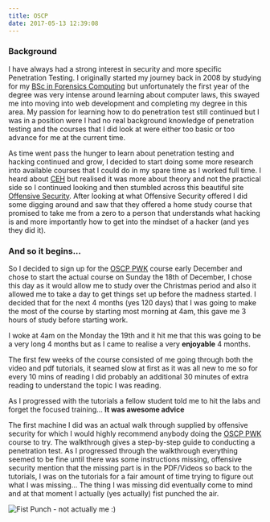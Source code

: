 ```yaml
---
title: OSCP
date: 2017-05-13 12:39:08
---
```

### Background
I have always had a strong interest in security and more specific Penetration Testing. I originally started my journey back in 2008 by studying for my [BSc in Forensics Computing](http://www.dmu.ac.uk/study/courses/undergraduate-courses/forensic-computing-bsc-degree/forensic-computing-bsc-degree.aspx) but unfortunately the first year of the degree was very intense around learning about computer laws, this swayed me into moving into web development and completing my degree in this area. My passion for learning how to do penetration test still continued but I was in a position were I had no real background knowledge of penetration testing and the courses that I did look at were either too basic or too advance for me at the current time.

As time went pass the hunger to learn about penetration testing and hacking continued and grow, I decided to start doing some more research into available courses that I could do in my spare time as I worked full time. I heard about [CEH](https://www.eccouncil.org/programs/certified-ethical-hacker-ceh/) but realised it was more about theory and not the practical side so I continued looking and then stumbled across this beautiful site [Offensive Security](https://www.offensive-security.com/). After looking at what Offensive Security offered I did some digging around and saw that they offered a home study course that promised to take me from a zero to a person that understands what hacking is and more importantly how to get into the mindset of a hacker (and yes they did it).

### And so it begins...
So I decided to sign up for the [OSCP PWK](https://www.offensive-security.com/information-security-training/penetration-testing-training-kali-linux/) course early December and chose to start the actual course on Sunday the 18th of December, I chose this day as it would allow me to study over the Christmas period and also it allowed me to take a day to get things set up before the madness started. I decided that for the next 4 months (yes 120 days) that I was going to make the most of the course by starting most morning at 4am, this gave me 3 hours of study before starting work.

I woke at 4am on the Monday the 19th and it hit me that this was going to be a very long 4 months but as I came to realise a very **enjoyable** 4 months.

The first few weeks of the course consisted of me going through both the video and pdf tutorials, it seamed slow at first as it was all new to me so for every 10 mins of reading I did probably an additional 30 minutes of extra reading to understand the topic I was reading.

As I progressed with the tutorials a fellow student told me to hit the labs and forget the focused training... **It was awesome advice**

The first machine I did was an actual walk through supplied by offensive security for which I would highly recommend anybody doing the [OSCP PWK](https://www.offensive-security.com/information-security-training/penetration-testing-training-kali-linux/) course to try. The walkthrough gives a step-by-step guide to conducting a penetration test. As I progressed through the walkthrough everything seemed to be fine until there was some instructions missing, offensive security mention that the missing part is in the PDF/Videos so back to the tutorials, I was on the tutorials for a fair amount of time trying to figure out what I was missing... The thing I was missing did eventually come to mind and at that moment I actually (yes actually) fist punched the air.

![Fist Punch - not actually me :)](https://media.giphy.com/media/Lx8lyPHGfdNjq/giphy.gif "Chuck Norris")
